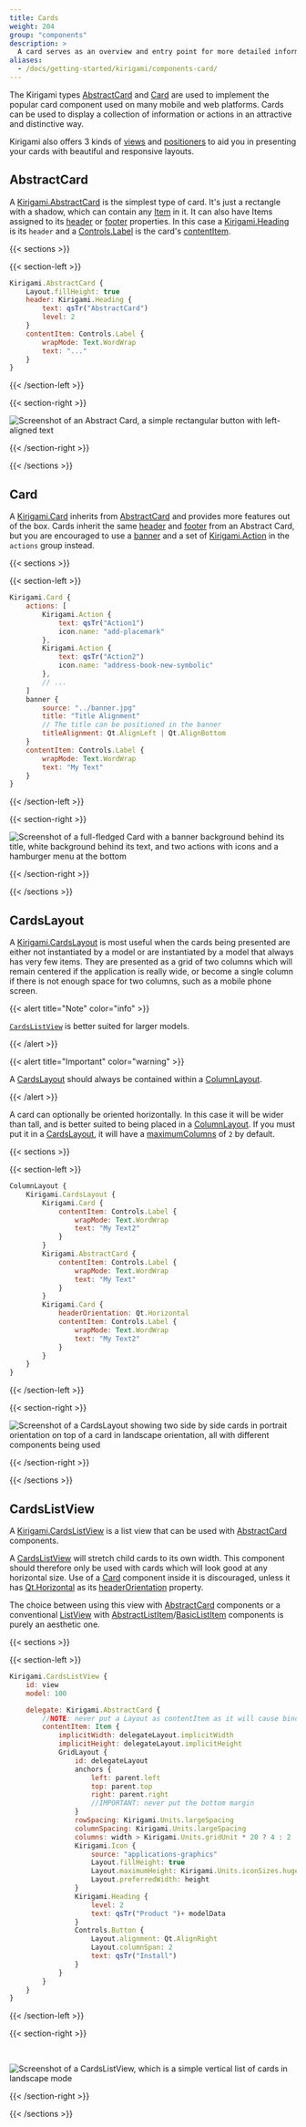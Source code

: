 ```yaml
---
title: Cards
weight: 204
group: "components"
description: >
  A card serves as an overview and entry point for more detailed information and can offer direct access to the most important actions of an item.
aliases:
  - /docs/getting-started/kirigami/components-card/
---
```


The Kirigami types [AbstractCard](docs:kirigami2;AbstractCard) and [Card](docs:kirigami2;Card) are used to implement the popular card component used on many mobile and web platforms. Cards can be used to display a collection of information or actions in an attractive and distinctive way.

Kirigami also offers 3 kinds of [views](https://doc.qt.io/qt-6/qtquick-modelviewsdata-modelview.html) and [positioners](https://doc.qt.io/qt-6/qtquick-positioning-layouts.html) to aid you in presenting your cards with beautiful and responsive layouts.

## AbstractCard

A [Kirigami.AbstractCard](docs:kirigami2;AbstractCard) is the simplest type of card. It's just a rectangle with a shadow, which can contain any [Item](docs:qtquick;QtQuick.Item) in it. It can also have Items assigned to its [header](docs:kirigami2;templates::AbstractCard::header) or [footer](docs:kirigami2;templates::AbstractCard::footer) properties. In this case a [Kirigami.Heading](docs:kirigami2;Heading) is its `header` and a [Controls.Label](docs:qtquickcontrols;QtQuick.Controls.Label) is the card's [contentItem](https://doc.qt.io/Qt-6/qml-qtquick-controls-control.html#contentItem-prop).

{{< sections >}}

{{< section-left >}}

```qml
Kirigami.AbstractCard {
    Layout.fillHeight: true
    header: Kirigami.Heading {
        text: qsTr("AbstractCard")
        level: 2
    }
    contentItem: Controls.Label {
        wrapMode: Text.WordWrap
        text: "..."
    }
}
```

{{< /section-left >}}

{{< section-right >}}

![Screenshot of an Abstract Card, a simple rectangular button with left-aligned text](/docs/getting-started/kirigami/components-card/abstract-card.png)

{{< /section-right >}}

{{< /sections >}}


## Card

A [Kirigami.Card](docs:kirigami2;Card) inherits from [AbstractCard](docs:kirigami2;AbstractCard) and provides more features out of the box. Cards inherit the same [header](docs:kirigami2;templates::AbstractCard::header) and [footer](docs:kirigami2;templates::AbstractCard::footer) from an Abstract Card, but you are encouraged to use a [banner](docs:kirigami2;Card::banner) and a set of [Kirigami.Action](docs:kirigami2;Action) in the `actions` group instead.

{{< sections >}}

{{< section-left >}}

```qml
Kirigami.Card {
    actions: [
        Kirigami.Action {
            text: qsTr("Action1")
            icon.name: "add-placemark"
        },
        Kirigami.Action {
            text: qsTr("Action2")
            icon.name: "address-book-new-symbolic"
        },
        // ...
    ]
    banner {
        source: "../banner.jpg"
        title: "Title Alignment"
        // The title can be positioned in the banner
        titleAlignment: Qt.AlignLeft | Qt.AlignBottom
    }
    contentItem: Controls.Label {
        wrapMode: Text.WordWrap
        text: "My Text"
    }
}

```

{{< /section-left >}}

{{< section-right >}}

![Screenshot of a full-fledged Card with a banner background behind its title, white background behind its text, and two actions with icons and a hamburger menu at the bottom](/docs/getting-started/kirigami/components-card/card1.png)

{{< /section-right >}}

{{< /sections >}}

## CardsLayout

A [Kirigami.CardsLayout](docs:kirigami2;CardsLayout) is most useful when the cards being presented are either not instantiated by a model or are instantiated by a model that always has very few items. They are presented as a grid of two columns which will remain centered if the application is really wide, or become a single column if there is not enough space for two columns, such as a mobile phone screen.

{{< alert title="Note" color="info" >}}

[`CardsListView`](docs:kirigami2;CardsListView) is better suited for larger models.

{{< /alert >}}

{{< alert title="Important" color="warning" >}}

A [CardsLayout](docs:kirigami2;CardsLayout) should always be contained within a [ColumnLayout](https://doc.qt.io/qt-6/qml-qtquick-layouts-columnlayout.html).

{{< /alert >}}

A card can optionally be oriented horizontally. In this case it will be wider than tall, and is better suited to being placed in a [ColumnLayout](https://doc.qt.io/qt-6/qml-qtquick-layouts-columnlayout.html). If you must put it in a [CardsLayout](docs:kirigami2;CardsLayout), it will have a [maximumColumns](docs:kirigami2;CardsLayout::maximumColumns) of `2` by default.

{{< sections >}}

{{< section-left >}}

```qml
ColumnLayout {
    Kirigami.CardsLayout {
        Kirigami.Card {
            contentItem: Controls.Label {
                wrapMode: Text.WordWrap
                text: "My Text2"
            }
        }
        Kirigami.AbstractCard { 
            contentItem: Controls.Label {
                wrapMode: Text.WordWrap
                text: "My Text"
            }
        }
        Kirigami.Card {
            headerOrientation: Qt.Horizontal
            contentItem: Controls.Label {
                wrapMode: Text.WordWrap
                text: "My Text2"
            }
        }
    }
}
```

{{< /section-left >}}

{{< section-right >}}

![Screenshot of a CardsLayout showing two side by side cards in portrait orientation on top of a card in landscape orientation, all with different components being used](/docs/getting-started/kirigami/components-card/cardslayout.png)

{{< /section-right >}}

{{< /sections >}}

## CardsListView

A [Kirigami.CardsListView](docs:kirigami2;CardsListView) is a list view that can be used with [AbstractCard](docs:kirigami2;AbstractCard) components.

A [CardsListView](docs:kirigami2;CardsListView) will stretch child cards to its own width. This component should therefore only be used with cards which will look good at any horizontal size. Use of a [Card](docs:kirigami2;Card) component inside it is discouraged, unless it has [Qt.Horizontal](docs:qtcore;Qt::Orientation) as its [headerOrientation](docs:kirigami2;templates::AbstractCard::headerOrientation) property.

The choice between using this view with [AbstractCard](docs:kirigami2;AbstractCard) components or a conventional [ListView](docs:qtquick;QtQuick.ListView) with [AbstractListItem](docs:kirigami2;AbstractListItem)/[BasicListItem](docs:kirigami2;BasicListItem) components is purely an aesthetic one.

{{< sections >}}

{{< section-left >}}

```qml
Kirigami.CardsListView {
    id: view
    model: 100

    delegate: Kirigami.AbstractCard {
        //NOTE: never put a Layout as contentItem as it will cause binding loops
        contentItem: Item {
            implicitWidth: delegateLayout.implicitWidth
            implicitHeight: delegateLayout.implicitHeight
            GridLayout {
                id: delegateLayout
                anchors {
                    left: parent.left
                    top: parent.top
                    right: parent.right
                    //IMPORTANT: never put the bottom margin
                }
                rowSpacing: Kirigami.Units.largeSpacing
                columnSpacing: Kirigami.Units.largeSpacing
                columns: width > Kirigami.Units.gridUnit * 20 ? 4 : 2
                Kirigami.Icon {
                    source: "applications-graphics"
                    Layout.fillHeight: true
                    Layout.maximumHeight: Kirigami.Units.iconSizes.huge
                    Layout.preferredWidth: height
                }
                Kirigami.Heading {
                    level: 2
                    text: qsTr("Product ")+ modelData
                }
                Controls.Button {
                    Layout.alignment: Qt.AlignRight
                    Layout.columnSpan: 2 
                    text: qsTr("Install")
                }
            }
        }
    }
}
```

{{< /section-left >}}

{{< section-right >}}

<br>

![Screenshot of a CardsListView, which is a simple vertical list of cards in landscape mode](/docs/getting-started/kirigami/components-card/cardslistview.png)

{{< /section-right >}}

{{< /sections >}}
